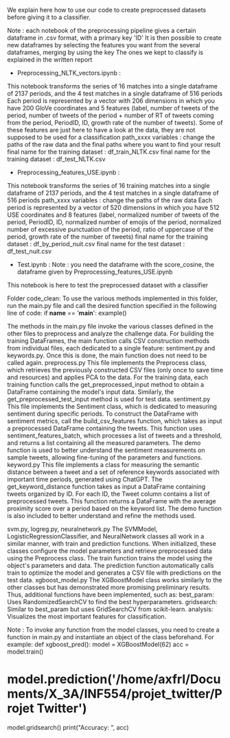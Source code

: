 We explain here how to use our code to create preprocessed datasets before giving it to a classifier.

Note : each notebook of the preprocessing pipeline gives a certain dataframe in .csv format, with a primary key 'ID'
It is then possible to create new dataframes by selecting the features you want from the several dataframes, merging by using the key
The ones we kept to classify is explained in the written report

- Preprocessing_NLTK_vectors.ipynb :

This notebook transforms the series of 16 matches into a single dataframe of 2137 periods, and the 4 test matches in a single dataframe of 516 periods
Each period is represented by a vector with 206 dimensions in which you have 200 GloVe coordinates and 5 features (label, number of tweets of the period, number of tweets of the period + number of RT of tweets coming from the period, PeriodID, ID, growth rate of the number of tweets). 
Some of these features are just here to have a look at the data, they are not supposed to be used for a classification
path_xxxx variables : change the paths of the raw data and the final paths where you want to find your result
final name for the training dataset : df_train_NLTK.csv
final name for the training dataset : df_test_NLTK.csv


- Preprocessing_features_USE.ipynb :

This notebook transforms the series of 16 training matches into a single dataframe of 2137 periods, and the 4 test matches in a single dataframe of 516 periods
path_xxxx variables : change the paths of the raw data
Each period is represented by a vector of 520 dimensions in which you have 512 USE coordinates and 8 features (label, normalized number of tweets of the period, PeriodID, ID, normalized number of emojis of the period, normalized number of excessive punctuation of the period, ratio of uppercase of the period, growth rate of the number of tweets)
final name for the training dataset : df_by_period_nuit.csv
final name for the test dataset : df_test_nuit.csv


- Test.ipynb :
Note : you need the dataframe with the score_cosine, the dataframe given by Preprocessing_features_USE.ipynb

This notebook is here to test the preprocessed dataset with a classifier


Folder code_clean:
To use the various methods implemented in this folder, run the main.py file and call the desired function specified in the following line of code:
if __name__ == '__main__':
    example()

The methods in the main.py file invoke the various classes defined in the other files to preprocess and analyze the challenge data.
For building the training DataFrames, the main function calls CSV construction methods from individual files, each dedicated to a single feature: sentiment.py and keywords.py. Once this is done, the main function does not need to be called again.
preprocess.py
This file implements the Preprocess class, which retrieves the previously constructed CSV files (only once to save time and resources) and applies PCA to the data. For the training data, each training function calls the get_preprocessed_input method to obtain a DataFrame containing the model's input data. Similarly, the get_preprocessed_test_input method is used for test data.
sentiment.py
This file implements the Sentiment class, which is dedicated to measuring sentiment during specific periods.
To construct the DataFrame with sentiment metrics, call the build_csv_features function, which takes as input a preprocessed DataFrame containing the tweets. This function uses sentiment_features_batch, which processes a list of tweets and a threshold, and returns a list containing all the measured parameters.
The demo function is used to better understand the sentiment measurements on sample tweets, allowing fine-tuning of the parameters and functions.
keyword.py
This file implements a class for measuring the semantic distance between a tweet and a set of reference keywords associated with important time periods, generated using ChatGPT.
The get_keyword_distance function takes as input a DataFrame containing tweets organized by ID. For each ID, the Tweet column contains a list of preprocessed tweets. This function returns a DataFrame with the average proximity score over a period based on the keyword list.
The demo function is also included to better understand and refine the methods used.

svm.py, logreg.py, neuralnetwork.py
The SVMModel, LogisticRegressionClassifier, and NeuralNetwork classes all work in a similar manner, with train and prediction functions.
When initialized, these classes configure the model parameters and retrieve preprocessed data using the Preprocess class. The train function trains the model using the object's parameters and data. The prediction function automatically calls train to optimize the model and generates a CSV file with predictions on the test data.
xgboost_model.py
The XGBoostModel class works similarly to the other classes but has demonstrated more promising preliminary results.
Thus, additional functions have been implemented, such as:
best_param: Uses RandomizedSearchCV to find the best hyperparameters.
gridsearch: Similar to best_param but uses GridSearchCV from scikit-learn.
analysis: Visualizes the most important features for classification.

Note :
To invoke any function from the model classes, you need to create a function in main.py and instantiate an object of the class beforehand. For example:
def xgboost_pred(): 
model = XGBoostModel(62) 
acc = model.train() 
# model.prediction('/home/axfrl/Documents/X_3A/INF554/projet_twitter/Projet Twitter')
model.gridsearch() 
print("Accuracy: ", acc)



